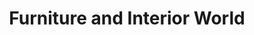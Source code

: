 ---
title: "Furniture and Interior World"
url: /steornabhagh/furniture-and-interior-world/
shop: Möbel
---